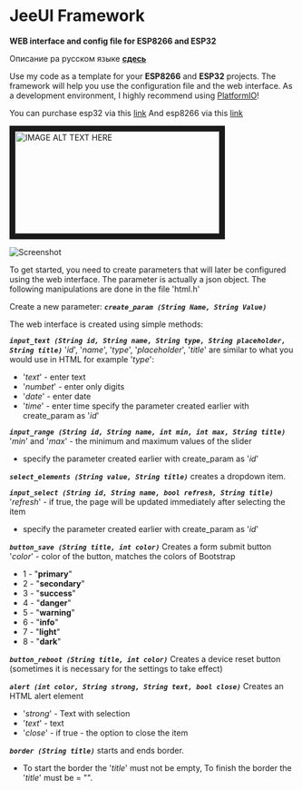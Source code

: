 # JeeUI Framework
**WEB interface and config file for ESP8266 and ESP32**

Описание ра русском языке [**сдесь**](http://jeegit.ru/2019/02/11/jeeuiframework)

Use my code as a template for your **ESP8266** and **ESP32** projects.
The framework will help you use the configuration file and the web interface.
As a development environment, I highly recommend using [PlatformIO](https://platformio.org)!

You can purchase esp32 via this [link](http://ali.pub/3447ws)
And esp8266 via this [link](http://ali.pub/34481n)

<a href="http://www.youtube.com/watch?feature=player_embedded&v=VcrKS47OOtk
" target="_blank"><img src="http://img.youtube.com/vi/VcrKS47OOtk/0.jpg" 
alt="IMAGE ALT TEXT HERE" width="360" height="180" border="10" /></a>

![Screenshot](http://jeegit.ru/wp-content/uploads/2019/02/0001.jpg)

To get started, you need to create parameters that will later be configured using the web interface. The parameter is actually a json object. The following manipulations are done in the file 'html.h'

Create a new parameter:
***`create_param (String Name, String Value)`***

The web interface is created using simple methods:

***`input_text (String id, String name, String type, String placeholder, String title)`***
'*id*', '*name*', '*type*', '*placeholder*', '*title*' are similar to what you would use in HTML
for example '*type*':
 - '*text*' - enter text
 - '*numbet*' - enter only digits
 - '*date*' - enter date
 - '*time*' - enter time
specify the parameter created earlier with create_param as '*id*'

***`input_range (String id, String name, int min, int max, String title)`***
'*min*' and '*max*' - the minimum and maximum values ​​of the slider
 - specify the parameter created earlier with create_param as '*id*'

***`select_elements (String value, String title)`***
creates a dropdown item.

***`input_select (String id, String name, bool refresh, String title)`***
'*refresh*' - if true, the page will be updated immediately after selecting the item
 - specify the parameter created earlier with create_param as '*id*'

***`button_save (String title, int color)`***
Creates a form submit button
'*color*' - color of the button, matches the colors of Bootstrap
 - 1 - "**primary**"
 - 2 - "**secondary**"
 - 3 - "**success**"
 - 4 - "**danger**"
 - 5 - "**warning**"
 - 6 - "**info**"
 - 7 - "**light**"
 - 8 - "**dark**"

***`button_reboot (String title, int color)`***
Creates a device reset button (sometimes it is necessary for the settings to take effect)

***`alert (int color, String strong, String text, bool close)`***
Creates an HTML alert element
 - '*strong*' - Text with selection
- '*text*' - text
- '*close*' - if true - the option to close the item

***`border (String title)`***
starts and ends border.
- To start the border the '*title*' must not be empty,
To finish the border the '*title*' must be = "".
